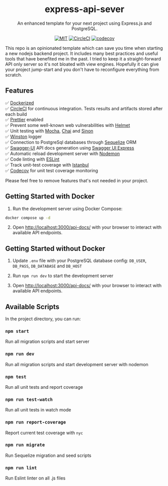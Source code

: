 <h1 align="center">express-api-sever</h1>
<div align="center">
An enhanced template for your next project using Express.js and PostgreSQL. 

[![MIT](https://img.shields.io/dub/l/vibe-d.svg?style=flat-square)](http://opensource.org/licenses/MIT)
[![CircleCI](https://circleci.com/gh/jeff-li/express-api-sever/tree/master.svg?style=svg)](https://circleci.com/gh/jeff-li/express-api-sever/tree/master)
[![codecov](https://codecov.io/gh/jeff-li/express-api-sever/branch/master/graph/badge.svg?token=BZMDHLXB3N)](https://codecov.io/gh/jeff-li/express-api-sever)
</div>


This repo is an opinionated template which can save you time when starting a new nodejs backend project. It includes many best practices and useful tools that have benefited me in the past. I tried to keep it a straight-forward API only server so it's not bloated with view engines. Hopefully it can give your project jump-start and you don't have to reconfigure everything from scratch.

## Features

✅  [Dockerized](https://www.docker.com/)  
✅  [CircleCI](https://circleci.com/) for continuous integration. Tests results and artifacts stored after each build  
✅  [Prettier](https://prettier.io/) enabled  
✅  Prevent some well-known web vulnerabilities with [Helmet](https://helmetjs.github.io/)  
✅  Unit testing with [Mocha](https://mochajs.org/), [Chai](https://www.chaijs.com/) and [Sinon](https://sinonjs.org/)  
✅  [Winston](https://github.com/winstonjs/winston) logger  
✅  Connection to PostgreSql databases through [Sequelize](https://sequelize.org/master/) ORM  
✅  [Swagger-UI](https://swagger.io/tools/swagger-ui/) API docs generation using [Swagger UI Express](https://github.com/scottie1984/swagger-ui-express)  
✅  Automatic reload development server with [Nodemon](https://nodemon.io/)  
✅  Code linting with [ESLint](https://eslint.org/)  
✅  Track unit-test coverage with [Istanbul](https://istanbul.js.org/)  
✅  [Codecov](https://about.codecov.io/) for unit test coverage monitoring  

Please feel free to remove features that's not needed in your project.


## Getting Started with Docker

1. Run the development server using Docker Compose:

```bash
docker compose up -d
```

2. Open [http://localhost:3000/api-docs/](http://localhost:3000/api-docs/) with your browser to interact with available API endpoints.

## Getting Started without Docker

1. Update `.env` file with your PostgreSQL database config: `DB_USER`, `DB_PASS`, `DB_DATABASE` and `DB_HOST`

2. Run `npm run dev` to start the development server

3. Open [http://localhost:3000/api-docs/](http://localhost:3000/api-docs/) with your browser to interact with available API endpoints.

## Available Scripts

In the project directory, you can run:

### `npm start`

Run all migration scripts and start server<br />

### `npm run dev`

Run all migration scripts and start development server with nodemon<br />

### `npm test`

Run all unit tests and report coverage<br />

### `npm run test-watch`

Run all unit tests in watch mode<br />

### `npm run report-coverage`

Report current test coverage with `nyc`<br />

### `npm run migrate`

Run Sequelize migration and seed scripts<br />

### `npm run lint`

Run Eslint linter on all .js files<br />
